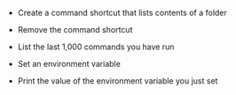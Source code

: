 - Create a command shortcut that lists contents of a folder


- Remove the command shortcut


- List the last 1,000 commands you have run


- Set an environment variable 


- Print the value of the environment variable you just set
